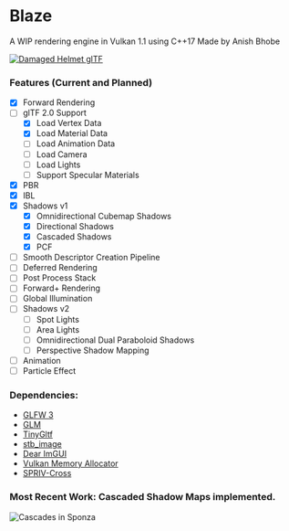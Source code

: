 # Blaze

A WIP rendering engine in Vulkan 1.1 using C++17
Made by Anish Bhobe

[![Damaged Helmet glTF](presentation/basic-helm.png)](https://youtu.be/gmUxLgRCC1o)

### Features (Current and Planned)
- [x] Forward Rendering
- [ ] glTF 2.0 Support
  - [x] Load Vertex Data
  - [x] Load Material Data
  - [ ] Load Animation Data
  - [ ] Load Camera
  - [ ] Load Lights
  - [ ] Support Specular Materials
- [x] PBR
- [x] IBL
- [x] Shadows v1
  - [x] Omnidirectional Cubemap Shadows
  - [x] Directional Shadows
  - [x] Cascaded Shadows
  - [x] PCF
- [ ] Smooth Descriptor Creation Pipeline
- [ ] Deferred Rendering
- [ ] Post Process Stack
- [ ] Forward+ Rendering
- [ ] Global Illumination
- [ ] Shadows v2
  - [ ] Spot Lights
  - [ ] Area Lights
  - [ ] Omnidirectional Dual Paraboloid Shadows
  - [ ] Perspective Shadow Mapping
- [ ] Animation
- [ ] Particle Effect

### Dependencies:
- [GLFW 3](https://github.com/glfw/glfw)
- [GLM](https://github.com/g-truc/glm)
- [TinyGltf](https://github.com/syoyo/tinygltf)
- [stb_image](https://github.com/nothings/stb)
- [Dear ImGUI](https://github.com/ocornut/imgui)
- [Vulkan Memory Allocator](https://github.com/GPUOpen-LibrariesAndSDKs/VulkanMemoryAllocator)
- [SPRIV-Cross](https://github.com/KhronosGroup/SPIRV-Cross)

### Most Recent Work: Cascaded Shadow Maps implemented.

![Cascades in Sponza](presentation/csm-vis.png)
